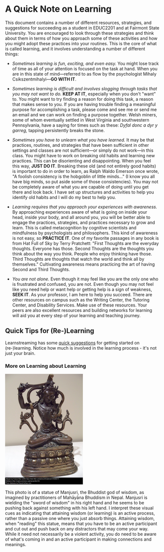 # A Quick Note on Learning

This document contains a number of different resources, strategies, and suggestions for succeeding as a student in EDUC2201 and at Fairmont State University. You are encouraged to look through these strategies and think about them in terms of how you approach some of these activities and how you might adopt these practices into your routines. This is the core of what is called learning, and it involves understanding a number of different things:

* *Sometimes learning is fun, exciting, and even easy.* You might lose track of time as all of your attention is focused on the task at hand. When you are in this state of mind—referred to as flow by the psychologist Mihaly Csikszentmihalyi—**GO WITH IT**.

* *Sometimes learning is difficult and involves slogging through tasks that you may not want to do.* **KEEP AT IT**, especially when you don't "want" to. You might want to try finding a reason for doing this task, a reason that makes sense to you. If you are having trouble finding a meaningful purpose for accomplishing a task, please come and see me or send me an email and we can work on finding a purpose together. Welsh miners, some of whom eventually settled in West Virginia and southwestern Pennsylvania, have a saying for times such as these: *Dyfal donc a dyr y garreg,* tapping persistently breaks the stone.

* *Sometimes you have to unlearn what you have learned.* It may be that practices, routines, and strategies that have been sufficient in other settings and classes are not sufficient—or simply do not work—in this class. You might have to work on breaking old habits and learning new practices. This can be disorienting and disappointing. When you feel this way, **JUST DO IT**. Breaking these old (and not entirely good habits) is important to do in order to learn, as Ralph Waldo Emerson once wrote, "A foolish consistency is the hobgoblin of little minds…" (I know you all have big minds, so put aside some of those consistencies). You may not be completely aware of what you are capable of doing until you get there and look back. I have set up structures and activities to help you identify old habits and I will do my best to help you.

* *Learning requires that you approach your experiences with awareness.* By approaching experiences aware of what is going on inside your head, inside your body, and all around you, you will be better able to engage the practices, strategies, and practices necessary to grow and learn. This is called metacognition by cognitive scientists and mindfulness by psychologists and philosophers. This kind of awareness is not easy, so **PRACTICE IT**. One of my favorite passages in any book is from Hat Full of Sky by Terry Pratchett: "First Thoughts are the everyday thoughts. Everyone has those. Second Thoughts are the thoughts you think about the way you think. People who enjoy thinking have those. Third Thoughts are thoughts that watch the world and think all by themselves." Cultivating awareness means practicing the art of having Second and Third Thoughts.

* *You are not alone.* Even though it may feel like you are the only one who is frustrated and confused, you are not. Even though you may not feel like you need help or want help or getting help is a sign of weakness, **SEEK IT**. As your professor, I am here to help you succeed. There are other resources on campus such as the Writing Center, the Tutoring Center, and Disability Services. Make use of these resources. Your peers are also excellent resources and building networks for learning will aid you at every step of your learning and teaching journey.

## Quick Tips for (Re-)Learning
Learnstreaming has some [quick suggestions](http://learnstreaming.com/improve-your-learning-from-a-to-z/) for getting started on (re-)learning. Notice how much is involved in the learning process - it's not just your brain.


### More on Learning about Learning

![](3316698471.png)

This photo is of a statue of Manjusri, the Bhuddist god of wisdom, as imagined by practitioners of Mahāyāna Bhuddism in Nepal. Manjusri is wielding the "sword of wisdom" in his right hand and he seems to be pushing back against something with his left hand. I interpret these visual cues as indicating that attaining wisdom (or learning) is an active process, rather than a passive one where you just absorb things. Attaining wisdom, when "reading" this statue, means that you have to be an active participant and cut out and push back on any distractors that may come your way. While it need not necessarily be a violent activity, you do need to be aware of what's coming in and an active participant in making connections and meanings.
